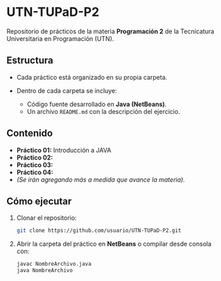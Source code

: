 # UTN-TUPaD-P2

Repositorio de prácticos de la materia **Programación 2** de la Tecnicatura Universitaria en Programación (UTN).

## Estructura

* Cada práctico está organizado en su propia carpeta.
* Dentro de cada carpeta se incluye:

  * Código fuente desarrollado en **Java (NetBeans)**.
  * Un archivo `README.md` con la descripción del ejercicio.

## Contenido

* **Práctico 01:** Introducción a JAVA
* **Práctico 02:** 
* **Práctico 03:** 
* **Práctico 04:** 
* *(Se irán agregando más a medida que avance la materia).*

## Cómo ejecutar

1. Clonar el repositorio:

   ```bash
   git clone https://github.com/usuario/UTN-TUPaD-P2.git
   ```
2. Abrir la carpeta del práctico en **NetBeans** o compilar desde consola con:

   ```bash
   javac NombreArchivo.java
   java NombreArchivo
   ```

